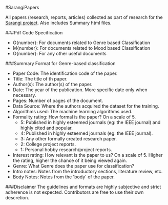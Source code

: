 #SarangiPapers

All papers (research, reports, articles) collected as part of research for the [Sarangi project](https://github.com/lazymahendrathapa/Sarangi).
Also includes Summary html files.

###Pdf Code Specification
* G{number}: For documents related to Genre based Classification
* M{number}: For documents related to Mood based Classification
* O{number}: For any other useful documents

###Summary Format for Genre-based classification
* Paper Code: The identification code of the paper.
* Title: The title of th paper.
* Author(s): The author(s) of the paper.
* Date: The year of the publication. More specific date only when necessary.
* Pages: Number of pages of the document.
* Data Source: Where the authors acquired the dataset for the training. 
* Algorithms used: The machine learning algorithms used.
* Formality rating: How formal is the paper? On a scale of 5.
    * 5: Published in highly esteemed journals (eg: the IEEE journal) and highly cited and popular.
    * 4: Published in highly esteemed journals (eg: the IEEE journal).
    * 3: Any other formally created research paper.
    * 2: College project reports.
    * 1: Personal hobby research/project reports.
* Interest rating: How relevant is the paper to us? On a scale of 5. Higher the rating, higher the chance of it being viewed again.
* Genre: What Genre does the paper use for classification?
* Intro notes: Notes from the introductory sections, literature review, etc.
* Body Notes: Notes from the 'body' of the paper.

###Disclaimer
The guidelines and formats are highly subjective and strict adherence is not expected. Contributors are free to use their own descretion.



